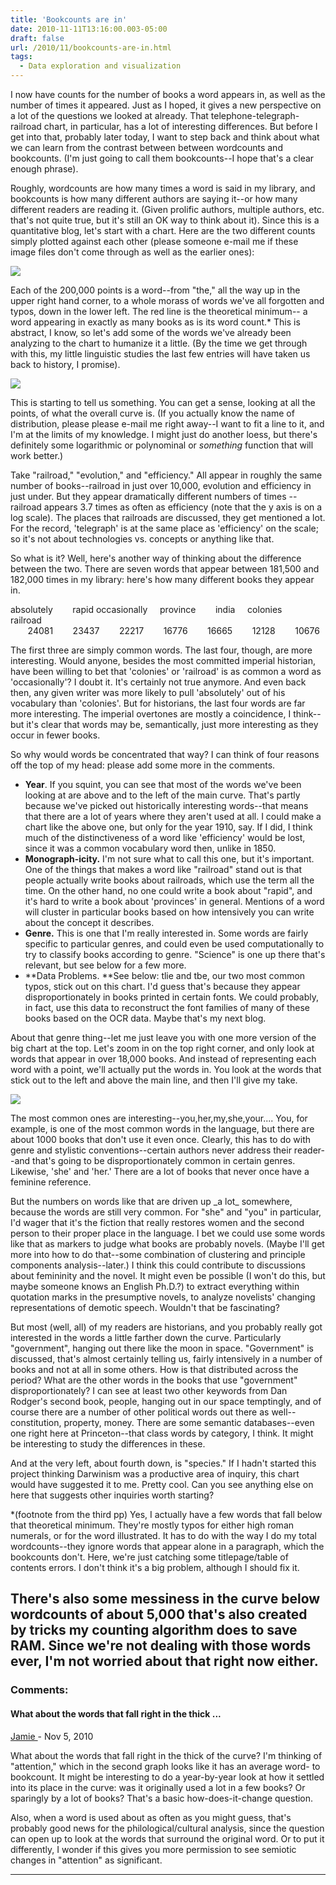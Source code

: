 ```yaml
---
title: 'Bookcounts are in'
date: 2010-11-11T13:16:00.003-05:00
draft: false
url: /2010/11/bookcounts-are-in.html
tags:
  - Data exploration and visualization
---
```


I now have counts for the number of books a word appears in, as well as the number of times it appeared. Just as I hoped, it gives a new perspective on a lot of the questions we looked at already. That telephone-telegraph-railroad chart, in particular, has a lot of interesting differences. But before I get into that, probably later today, I want to step back and think about what we can learn from the contrast between between wordcounts and bookcounts. (I'm just going to call them bookcounts--I hope that's a clear enough phrase).

Roughly, wordcounts are how many times a word is said in my library, and bookcounts is how many different authors are saying it--or how many different readers are reading it. (Given prolific authors, multiple authors, etc. that's not quite true, but it's still an OK way to think about it). Since this is a quantitative blog, let's start with a chart. Here are the two different counts simply plotted against each other (please someone e-mail me if these image files don't come through as well as the earlier ones):

[![](http://2.bp.blogspot.com/_Pge31alC_E8/TNwZsQ00_2I/AAAAAAAACFA/-EMMNVCr1Jw/s1600/BookcountsWordcount.png)](http://2.bp.blogspot.com/_Pge31alC_E8/TNwZsQ00_2I/AAAAAAAACFA/-EMMNVCr1Jw/s1600/BookcountsWordcount.png)

Each of the 200,000 points is a word--from "the," all the way up in the upper right hand corner, to a whole morass of words we've all forgotten and typos, down in the lower left. The red line is the theoretical minimum-- a word appearing in exactly as many books as is its word count.\* This is abstract, I know, so let's add some of the words we've already been analyzing to the chart to humanize it a little. (By the time we get through with this, my little linguistic studies the last few entries will have taken us back to history, I promise).

[![](http://1.bp.blogspot.com/_Pge31alC_E8/TNwcCXG7MPI/AAAAAAAACFE/Z83o2oKAfmA/s1600/BookcountsWordcount2.png)](http://1.bp.blogspot.com/_Pge31alC_E8/TNwcCXG7MPI/AAAAAAAACFE/Z83o2oKAfmA/s1600/BookcountsWordcount2.png)

This is starting to tell us something. You can get a sense, looking at all the points, of what the overall curve is. (If you actually know the name of distribution, please please e-mail me right away--I want to fit a line to it, and I'm at the limits of my knowledge. I might just do another loess, but there's definitely some logarithmic or polynominal or _something_ function that will work better.)

Take "railroad," "evolution," and "efficiency." All appear in roughly the same number of books--railroad in just over 10,000, evolution and efficiency in just under. But they appear dramatically different numbers of times -- railroad appears 3.7 times as often as efficiency (note that the y axis is on a log scale). The places that railroads are discussed, they get mentioned a lot. For the record, 'telegraph' is at the same place as 'efficiency' on the scale; so it's not about technologies vs. concepts or anything like that.

So what is it? Well, here's another way of thinking about the difference between the two. There are seven words that appear between 181,500 and 182,000 times in my library: here's how many different books they appear in.

absolutely        rapid occasionally     province        india     colonies     railroad  
       24081        23437        22217        16776        16665        12128        10676

The first three are simply common words. The last four, though, are more interesting. Would anyone, besides the most committed imperial historian, have been willing to bet that 'colonies' or 'railroad' is as common a word as 'occasionally'? I doubt it. It's certainly not true anymore. And even back then, any given writer was more likely to pull 'absolutely' out of his vocabulary than 'colonies'. But for historians, the last four words are far more interesting. The imperial overtones are mostly a coincidence, I think--but it's clear that words may be, semantically, just more interesting as they occur in fewer books.

So why would words be concentrated that way? I can think of four reasons off the top of my head: please add some more in the comments.

- **Year**. If you squint, you can see that most of the words we've been looking at are above and to the left of the main curve. That's partly because we've picked out historically interesting words--that means that there are a lot of years where they aren't used at all. I could make a chart like the above one, but only for the year 1910, say. If I did, I think much of the distinctiveness of a word like 'efficiency' would be lost, since it was a common vocabulary word then, unlike in 1850.
- **Monograph-icity.** I'm not sure what to call this one, but it's important. One of the things that makes a word like "railroad" stand out is that people actually write books about railroads, which use the term all the time. On the other hand, no one could write a book about "rapid", and it's hard to write a book about 'provinces' in general. Mentions of a word will cluster in particular books based on how intensively you can write about the concept it describes.
- **Genre.** This is one that I'm really interested in. Some words are fairly specific to particular genres, and could even be used computationally to try to classify books according to genre. "Science" is one up there that's relevant, but see below for a few more.
- **Data Problems. **See below: tlie and tbe, our two most common typos, stick out on this chart. I'd guess that's because they appear disproportionately in books printed in certain fonts. We could probably, in fact, use this data to reconstruct the font families of many of these books based on the OCR data. Maybe that's my next blog.

About that genre thing--let me just leave you with one more version of the big chart at the top. Let's zoom in on the top right corner, and only look at words that appear in over 18,000 books. And instead of representing each word with a point, we'll actually put the words in. You look at the words that stick out to the left and above the main line, and then I'll give my take.

[![](http://1.bp.blogspot.com/_Pge31alC_E8/TNwtPN8OqMI/AAAAAAAACFI/jwbd2lScu-M/s1600/words.png)](http://1.bp.blogspot.com/_Pge31alC_E8/TNwtPN8OqMI/AAAAAAAACFI/jwbd2lScu-M/s1600/words.png)

The most common ones are interesting--you,her,my,she,your.... You, for example, is one of the most common words in the language, but there are about 1000 books that don't use it even once. Clearly, this has to do with genre and stylistic conventions--certain authors never address their reader--and that's going to be disproportionately common in certain genres. Likewise, 'she' and 'her.' There are a lot of books that never once have a feminine reference.

But the numbers on words like that are driven up \_a lot\_ somewhere, because the words are still very common. For "she" and "you" in particular, I'd wager that it's the fiction that really restores women and the second person to their proper place in the language. I bet we could use some words like that as markers to judge what books are probably novels. (Maybe I'll get more into how to do that--some combination of clustering and principle components analysis--later.) I think this could contribute to discussions about femininity and the novel. It might even be possible (I won't do this, but maybe someone knows an English Ph.D.?) to extract everything within quotation marks in the presumptive novels, to analyze novelists' changing representations of demotic speech. Wouldn't that be fascinating?

But most (well, all) of my readers are historians, and you probably really got interested in the words a little farther down the curve. Particularly "government", hanging out there like the moon in space. "Government" is discussed, that's almost certainly telling us, fairly intensively in a number of books and not at all in some others. How is that distributed across the period? What are the other words in the books that use "government" disproportionately? I can see at least two other keywords from Dan Rodger's second book, people, hanging out in our space temptingly, and of course there are a number of other political words out there as well--constitution, property, money. There are some semantic databases--even one right here at Princeton--that class words by category, I think. It might be interesting to study the differences in these.

And at the very left, about fourth down, is "species." If I hadn't started this project thinking Darwinism was a productive area of inquiry, this chart would have suggested it to me. Pretty cool. Can you see anything else on here that suggests other inquiries worth starting?

\*(footnote from the third pp) Yes, I actually have a few words that fall below that theoretical minimum. They're mostly typos for either high roman numerals, or for the word illustrated. It has to do with the way I do my total wordcounts--they ignore words that appear alone in a paragraph, which the bookcounts don't. Here, we're just catching some titlepage/table of contents errors. I don't think it's a big problem, although I should fix it.

## There's also some messiness in the curve below wordcounts of about 5,000 that's also created by tricks my counting algorithm does to save RAM. Since we're not dealing with those words ever, I'm not worried about that right now either.

### Comments:

#### What about the words that fall right in the thick ...

[Jamie ](https://www.blogger.com/profile/13542022273476075921 'noreply@blogger.com') - <time datetime="2010-11-12T08:50:15.060-05:00">Nov 5, 2010</time>

What about the words that fall right in the thick of the curve? I'm thinking of "attention," which in the second graph looks like it has an average word- to bookcount. It might be interesting to do a year-by-year look at how it settled into its place in the curve: was it originally used a lot in a few books? Or sparingly by a lot of books? That's a basic how-does-it-change question.

Also, when a word is used about as often as you might guess, that's probably good news for the philological/cultural analysis, since the question can open up to look at the words that surround the original word. Or to put it differently, I wonder if this gives you more permission to see semiotic changes in "attention" as significant.

<hr />

